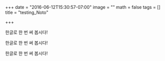 +++
date = "2016-06-12T15:30:57-07:00"
image = ""
math = false
tags = []
title = "testing_Noto"

+++

<div class="noto">한글로 한 번 써 봅시다!</div>

<span lang="ko">한글로 한 번 써 봅시다!</span>

한글로 한 번 써 봅시다!
